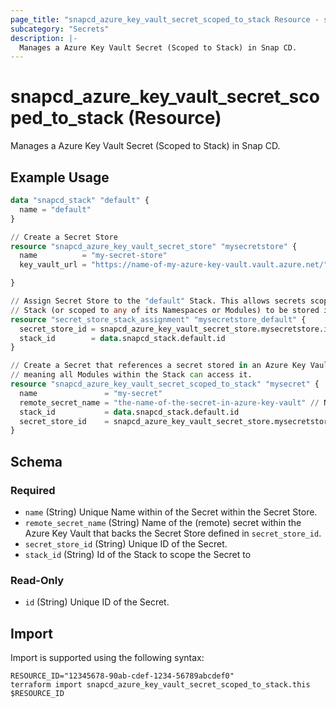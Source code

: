 ```yaml
---
page_title: "snapcd_azure_key_vault_secret_scoped_to_stack Resource - snapcd"
subcategory: "Secrets"
description: |-
  Manages a Azure Key Vault Secret (Scoped to Stack) in Snap CD.
---
```


# snapcd_azure_key_vault_secret_scoped_to_stack (Resource)

Manages a Azure Key Vault Secret (Scoped to Stack) in Snap CD.


## Example Usage

```terraform
data "snapcd_stack" "default" {
  name = "default"
}

// Create a Secret Store
resource "snapcd_azure_key_vault_secret_store" "mysecretstore" {
  name          = "my-secret-store"
  key_vault_url = "https://name-of-my-azure-key-vault.vault.azure.net/"

}

// Assign Secret Store to the "default" Stack. This allows secrets scoped to the "default"
// Stack (or scoped to any of its Namespaces or Modules) to be stored in this Secret Store
resource "secret_store_stack_assignment" "mysecretstore_default" {
  secret_store_id = snapcd_azure_key_vault_secret_store.mysecretstore.id
  stack_id        = data.snapcd_stack.default.id
}

// Create a Secret that references a secret stored in an Azure Key Vault. Scope the Secret to the "default" Stack, 
// meaning all Modules within the Stack can access it.
resource "snapcd_azure_key_vault_secret_scoped_to_stack" "mysecret" {
  name               = "my-secret"
  remote_secret_name = "the-name-of-the-secret-in-azure-key-vault" // NOTE this secret must created in the Azure Key Vault separately
  stack_id           = data.snapcd_stack.default.id
  secret_store_id    = snapcd_azure_key_vault_secret_store.mysecretstore.id
}
```

<!-- schema generated by tfplugindocs -->
## Schema

### Required

- `name` (String) Unique Name within of the Secret within the Secret Store.
- `remote_secret_name` (String) Name of the (remote) secret within the Azure Key Vault that backs the Secret Store defined in `secret_store_id`.
- `secret_store_id` (String) Unique ID of the Secret.
- `stack_id` (String) Id of the Stack to scope the Secret to

### Read-Only

- `id` (String) Unique ID of the Secret.

## Import

Import is supported using the following syntax:

```shell
RESOURCE_ID="12345678-90ab-cdef-1234-56789abcdef0"
terraform import snapcd_azure_key_vault_secret_scoped_to_stack.this $RESOURCE_ID
```
